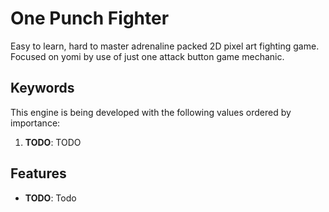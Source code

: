 One Punch Fighter
=================

Easy to learn, hard to master adrenaline packed 2D pixel art fighting game. Focused on yomi by use of just one attack button game mechanic.

## Keywords

This engine is being developed with the following values ordered by importance:

1. **TODO**: TODO

## Features

* **TODO**: Todo
